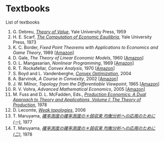 # Textbooks
List of textbooks

1. G. Debreu,
   [*Theory of Value*](https://cowles.yale.edu/cfm-17), Yale University Press, 1959
1. H. E. Scarf,
   [*The Computation of Economic Equilibria*](https://cowles.yale.edu/cfm-24), Yale University Press, 1973
1. K. C. Border,
   *Fixed Point Theorems with Applications to Economics and Game Theory*, 1989
   [[Amazon](https://www.amazon.co.jp/dp/0521388082)]
1. D. Gale,
   *The Theory of Linear Economic Models*, 1960
   [[Amazon](https://www.amazon.co.jp/dp/0226278840)]
1. O. L. Mangasarian,
   *Nonlinear Programming*, 1969
   [[Amazon](https://www.amazon.co.jp/dp/0898713412)]
1. R. T. Rockafellar,
   *Convex Analysis*, 1970
   [[Amazon](https://www.amazon.co.jp/dp/0691015864)]
1. S. Boyd and L. Vandenberghe,
   [*Convex Optimization*](https://web.stanford.edu/~boyd/cvxbook/), 2004
1. A. Barvinok,
   *A Course in Convexity*, 2002
   [[Amazon](https://www.amazon.co.jp/dp/0821829688)]
1. J. W. Milnor,
   *Topology from the Differentiable Viewpoint*, 1965
   [[Amazon](https://www.amazon.co.jp/dp/0691048339)]
1. R. V. Vohra,
   *Advanced Mathematical Economics*, 2005
   [[Amazon](https://www.amazon.co.jp/dp/0415700086)]
1. M. Fuss and D. L. McFadden, Eds.,
   [*Production Economics: A Dual Approach to Theory and Applications, Volume I: The Theory of Production*](https://eml.berkeley.edu/~mcfadden/prodecon1.html), 1978
1. D. Lecomte,
   [*Weak topologies*](https://perso.crans.org/lecomte/Math/WeakTopologies.pdf), 2006
1. T. Maruyama,
   [*確率測度の確率測度の＊弱収束  均衡分析への応用のために (一)*](https://core.ac.uk/download/pdf/145720102.pdf), 1977
1. T. Maruyama,
   [*確率測度の確率測度の＊弱収束  均衡分析への応用のために (二)*](http://koara.lib.keio.ac.jp/xoonips/modules/xoonips/download.php/AN00234610-19780201-0045.pdf?file_id=78117), 1978
